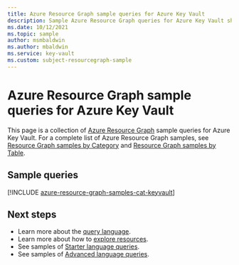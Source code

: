 ```yaml
---
title: Azure Resource Graph sample queries for Azure Key Vault
description: Sample Azure Resource Graph queries for Azure Key Vault showing use of resource types and tables to access Azure Key Vault related resources and properties.
ms.date: 10/12/2021
ms.topic: sample
author: msmbaldwin
ms.author: mbaldwin
ms.service: key-vault
ms.custom: subject-resourcegraph-sample
---
```

# Azure Resource Graph sample queries for Azure Key Vault

This page is a collection of [Azure Resource Graph](../governance/resource-graph/overview.md) sample
queries for Azure Key Vault. For a complete list of Azure Resource Graph samples, see
[Resource Graph samples by Category](../governance/resource-graph/samples/samples-by-category.md)
and [Resource Graph samples by Table](../governance/resource-graph/samples/samples-by-table.md).

## Sample queries

[!INCLUDE [azure-resource-graph-samples-cat-keyvault](../../includes/resource-graph/samples/bycat/azure-key-vault.md)]

## Next steps

- Learn more about the [query language](../governance/resource-graph/concepts/query-language.md).
- Learn more about how to [explore resources](../governance/resource-graph/concepts/explore-resources.md).
- See samples of [Starter language queries](../governance/resource-graph/samples/starter.md).
- See samples of [Advanced language queries](../governance/resource-graph/samples/advanced.md).
